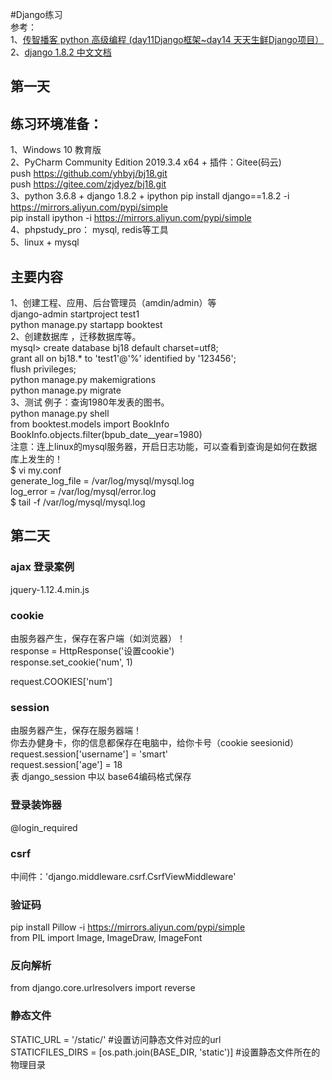 #Django练习  
参考：  
1、[传智播客 python 高级编程 (day11Django框架~day14 天天生鲜Django项目）](https://www.bilibili.com/video/BV1CJ411G79F?from=search&seid=13747040854823667147)  
2、[django 1.8.2 中文文档](https://yiyibooks.cn/xx/django_182/index.html)    
## 第一天
## 练习环境准备：
1、Windows 10 教育版  
2、PyCharm Community Edition 2019.3.4 x64  + 插件：Gitee(码云)  
push https://github.com/yhbyj/bj18.git  
push https://gitee.com/zjdyez/bj18.git  
3、python 3.6.8 + django 1.8.2  + ipython
pip install django==1.8.2 -i https://mirrors.aliyun.com/pypi/simple  
pip install ipython -i https://mirrors.aliyun.com/pypi/simple   
4、phpstudy_pro： mysql, redis等工具  
5、linux + mysql  
## 主要内容
1、创建工程、应用、后台管理员（amdin/admin）等  
django-admin startproject test1  
python manage.py startapp booktest  
2、创建数据库 ，迁移数据库等。  
mysql> create database bj18 default charset=utf8;  
grant all on bj18.* to 'test1'@'%' identified by '123456';  
flush privileges;  
python manage.py makemigrations  
python manage.py migrate  
3、测试 
例子：查询1980年发表的图书。  
python manage.py shell    
from booktest.models import BookInfo  
BookInfo.objects.filter(bpub_date__year=1980)    
注意：连上linux的mysql服务器，开启日志功能，可以查看到查询是如何在数据库上发生的！  
$ vi my.conf  
generate_log_file  = /var/log/mysql/mysql.log   
log_error =  /var/log/mysql/error.log       
$ tail -f /var/log/mysql/mysql.log   
## 第二天  
### ajax 登录案例  
jquery-1.12.4.min.js  
### cookie
由服务器产生，保存在客户端（如浏览器）！  
response = HttpResponse('设置cookie')   
response.set_cookie('num', 1)   

request.COOKIES['num']  
### session
由服务器产生，保存在服务器端！  
你去办健身卡，你的信息都保存在电脑中，给你卡号（cookie seesionid）  
request.session['username'] = 'smart'  
request.session['age'] = 18   
表 django_session 中以 base64编码格式保存   
### 登录装饰器
@login_required  
### csrf
中间件：'django.middleware.csrf.CsrfViewMiddleware'  
### 验证码
pip install Pillow -i https://mirrors.aliyun.com/pypi/simple   
from PIL import Image, ImageDraw, ImageFont   
### 反向解析
from django.core.urlresolvers import reverse  
### 静态文件
STATIC_URL = '/static/'   #设置访问静态文件对应的url  
STATICFILES_DIRS = [os.path.join(BASE_DIR, 'static')]   #设置静态文件所在的物理目录  
